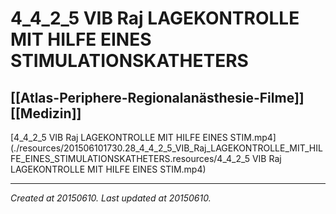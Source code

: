 # 4_4_2_5 VIB Raj LAGEKONTROLLE MIT HILFE EINES STIMULATIONSKATHETERS
 [[Atlas-Periphere-Regionalanästhesie-Filme]] [[Medizin]] 
---



[4\_4\_2\_5 VIB Raj LAGEKONTROLLE MIT HILFE EINES STIM.mp4](./resources/201506101730.28_4_4_2_5_VIB_Raj_LAGEKONTROLLE_MIT_HILFE_EINES_STIMULATIONSKATHETERS.resources/4_4_2_5 VIB Raj LAGEKONTROLLE MIT HILFE EINES STIM.mp4)

---

_Created at 20150610._
_Last updated at 20150610._



